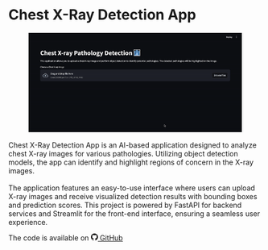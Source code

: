 # Chest X-Ray Detection App

<figure>
  <img src="./assets/images/project4/chest_detection.gif" width="600" />
</figure>

Chest X-Ray Detection App is an AI-based application designed to analyze chest X-ray images for various pathologies. Utilizing object detection models, the app can identify and highlight regions of concern in the X-ray images. \
\
The application features an easy-to-use interface where users can upload X-ray images and receive visualized detection results with bounding boxes and prediction scores. This project is powered by FastAPI for backend services and Streamlit for the front-end interface, ensuring a seamless user experience.

The code is available on [![GitHub](./assets/images/github_logo.png) GitHub](https://github.com/hippolytemayard/chest-xray-detection)